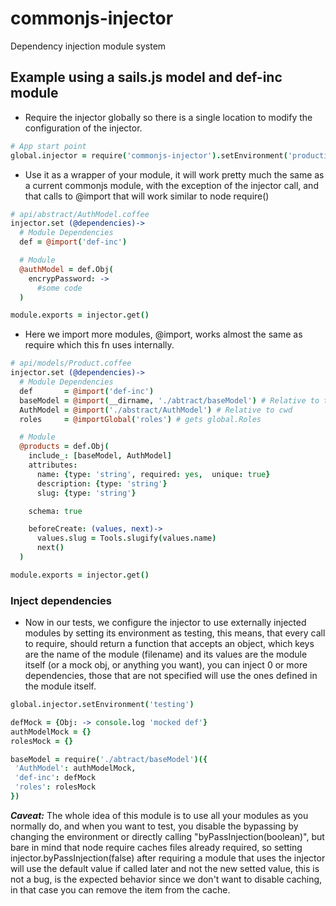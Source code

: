 # commonjs-injector
Dependency injection module system


## Example using a sails.js model and def-inc module

- Require the injector globally so there is a single location to modify the configuration of the injector.
```coffeescript
# App start point
global.injector = require('commonjs-injector').setEnvironment('production')
```
- Use it as a wrapper of your module, it will work pretty much the same as a current commonjs module, with the
exception of the injector call, and that calls to @import that will work similar to node require()
```coffeescript
# api/abstract/AuthModel.coffee
injector.set (@dependencies)->
  # Module Dependencies
  def = @import('def-inc')

  # Module
  @authModel = def.Obj(
    encrypPassword: ->
      #some code
  )

module.exports = injector.get()
```
- Here we import more modules, @import, works almost the same as require which this fn uses internally.
```coffeescript
# api/models/Product.coffee
injector.set (@dependencies)->
  # Module Dependencies
  def       = @import('def-inc')
  baseModel = @import(__dirname, './abtract/baseModel') # Relative to the folder
  AuthModel = @import('./abstract/AuthModel') # Relative to cwd
  roles     = @importGlobal('roles') # gets global.Roles

  # Module
  @products = def.Obj(
    include_: [baseModel, AuthModel]
    attributes:
      name: {type: 'string', required: yes,  unique: true}
      description: {type: 'string'}
      slug: {type: 'string'}

    schema: true

    beforeCreate: (values, next)->
      values.slug = Tools.slugify(values.name)
      next()
  )

module.exports = injector.get()
```
### Inject dependencies
- Now in our tests, we configure the injector to use externally injected modules by setting its environment as testing,
this means, that every call to require, should return a function that accepts an object, which keys are the name of the
module (filename) and its values are the module itself (or a mock obj, or anything you want), you can inject 0 or more
dependencies, those that are not specified will use the ones defined in the module itself.
```coffeescript
global.injector.setEnvironment('testing')

defMock = {Obj: -> console.log 'mocked def'}
authModelMock = {}
rolesMock = {}

baseModel = require('./abtract/baseModel')({
 'AuthModel': authModelMock,
 'def-inc': defMock
 'roles': rolesMock
})
```

***Caveat:*** The whole idea of this module is to use all your modules as you normally do, and when you want to test,
you disable the bypassing by changing the environment or directly calling "byPassInjection(boolean)", but bare in mind 
that node require caches files already required, so setting injector.byPassInjection(false) after requiring a module
that uses the injector will use the default value if called later and not the new setted value, this is not a bug,
is the expected behavior since we don't want to disable caching, in that case you can remove the item from the cache.